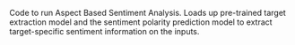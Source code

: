 Code to run Aspect Based Sentiment Analysis. Loads up pre-trained target extraction model and the sentiment polarity prediction model to extract target-specific sentiment information on the inputs.
